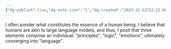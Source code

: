 ```yaml
---
{"dg-publish":true,"dg-note-icon":"1","dg-created":"2023-12-22T22:22:00+08:00","dg-updated":"2023-12-22T23:03:00+08:00","tags":["read"],"dg-path":"阅读/阅读.md","permalink":"/阅读/阅读/","dgPassFrontmatter":true,"noteIcon":"1","created":"2023-12-22T22:22:00+08:00","updated":"2023-12-22T23:03:00+08:00"}
---
```


I often ponder what constitutes the essence of a human being. I believe that humans are akin to large language models, and thus, I posit that three elements comprise an individual: "principles", "logic", "emotions", ultimately converging into "language".


